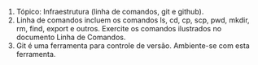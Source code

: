 1. Tópico: Infraestrutura (linha de comandos, git e github).
2. Linha de comandos incluem os comandos ls, cd, cp, scp, pwd, mkdir, rm, find, export e outros. Exercite os comandos ilustrados no documento Linha de Comandos.
3. Git é uma ferramenta para controle de versão. Ambiente-se com esta ferramenta.

